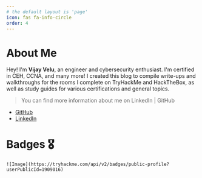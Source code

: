 ```yaml
---
# the default layout is 'page'
icon: fas fa-info-circle
order: 4
---
```


# About Me
Hey!
I'm **Vijay Velu**, an engineer and cybersecurity enthusiast. I'm certified in CEH, CCNA, and many more! I created this blog to compile write-ups and walkthroughs for the rooms I complete on TryHackMe and HackTheBox, as well as study guides for various certifications and general topics.

> You can find more information about me on LinkedIn | GitHub
- [GitHub](https://www.linkedin.com/in/vijay-velu/)
- [LinkedIn](https://github.com/vijay-velu/)

# Badges 🎖️

`![Image](https://tryhackme.com/api/v2/badges/public-profile?userPublicId=1909016)`